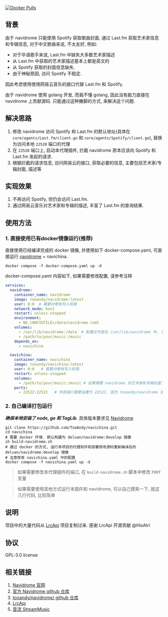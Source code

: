 [![Docker Pulls](https://img.shields.io/docker/pulls/tooandy/navichina?logo=docker&label=pulls&style=flat-square)](https://hub.docker.com/r/tooandy/navichina)

## 背景
由于 navidrome 只能使用 Spotify 获取歌曲封面, 通过 Last.fm 获取艺术家信息和专辑信息, 对于中文歌曲来说, 不太友好, 例如: 
- 对于华语歌手来说, Last.fm 中缺失大多数艺术家描述
- 从 Last.fm 中获取的艺术家描述基本上都是英文的
- 从 Spotify 获取的封面信息缺失.
- 由于神秘原因, 访问 Spotify 不稳定.

因此考虑使用使用网易云音乐的接口代替 Last.fm 和 Spotify. 

由于 navidrome 使用 golang 开发, 而我不懂 golang, 因此没有能力直接在 navidrome 上贡献源码. 只能通过这种撇脚的方式, 来解决这个问题.

## 解决思路
1. 修改 navidrome 访问 Spotify 和 Last.fm 的默认地址(具体在 `core/agents/Last.fm/client.go` 和 `core/agents/Spotify/client.go`), 替换为访问本地 `22520` 端口的代理
2. 在 `22520` 端口上, 启动本代理插件, 拦截 navidrome 原本应该向 Spotify 和 Last.fm 发起的请求.
3. 根据拦截的请求信息, 访问网易云的接口, 获取必要的信息, 主要包括艺术家/专辑封面, 描述等 

## 实现效果
1. 不再访问 Spotify, 但仍会访问 Last.fm.
2. 通过网易云音乐对艺术家和专辑的描述, 丰富了 Last.fm 的查询结果.

## 使用方法
### **1. 直接使用已有docker镜像运行(推荐)**
直接使用已经编译完成的 docker 镜像, 并使用如下 docker-compose.yaml, 可直接运行 [navidrome](https://github.com/TooAndy/navidrome) + navichina.
```shell
docker compose -f docker-compose.yaml up -d 
```

docker-compose.yaml 内容如下, 如果需要修改配置, 请参考注释

```yaml
services:
  navidrome:
    container_name: navidrome
    image: tooandy/navidrome:latest
    user: 0:0  # 需要对卷有写入权限
    network_mode: host
    restart: unless-stopped
    environment:
      - ND_CONFIGFILE=/data/navidrome.toml
    volumes:
      - /var/lib/navidrome:/data  # 配置文件放在 /var/lib/navidrome 中, 生成的数据库文件也会放在这里
      - /path/to/your/music:/music 
    depends_on:
      - navichina

  navichina:
    container_name: navichina
    image: tooandy/navichina:latest
    user: 0:0   # 需要对卷有写入权限.
    restart: unless-stopped
    volumes:
      - /path/to/your/music:/music # 如果需要 navidrome 将艺术家和专辑封面下载到音乐路径中, 需要和 navidrome 的卷设置相同.
    ports:
      - 22522:22522   # 外部端口需要设置为 22522, 因为 tooandy/navidrome 容器默认访问 22522 端口. 如果需要修改端口, 建议使用 navichina 项目中的 build-navidrome.sh 脚本重新构建一个镜像
```

### 2. 自己编译打包运行
***确保本地安装了 node, go 和 TagLib***. 具体版本要求见 [Navidrome](https://www.navidrome.org/docs/installation/build-from-source/)
```shell
git clone https://github.com/TooAndy/navichina.git
cd navichina
# 需要 docker 环境. 默认构建为 deluan/navidrome:develop 镜像
sh build-navidrome.sh
# 通过 docker 的方式, 运行本项目的代理软件和部署修改源码重新编译后的 deluan/navidrome:develop 镜像
# 注意修改 navichina.yaml 中的配置
docker compose -f navichina.yaml up -d
```
> 如果需要修改本代理插件的端口, 在 `build-navidrome.sh` 脚本中修改 `PORT` 变量

> 如果需要使用其他方式运行本插件和 navidrome, 可以自己摸索一下, 就这几行代码, 比较简单

## 说明
项目中的大量代码从 [LrcApi](https://github.com/HisAtri/LrcApi) 项目复制过来. 感谢 LrcApi 开源贡献 @HisAtri

## 协议
GPL-3.0 license

## 相关链接
1. [Navidrome 官网](https://www.navidrome.org/)
2. [官方 Navidrome github 仓库](https://github.com/navidrome/navidrome)
2. [tooandy/navidrome/ github 仓库](https://github.com/tooandy/navidrome)
2. [LrcApi](https://github.com/HisAtri/LrcApi)
3. [音流 StreamMusic](https://github.com/gitbobobo/StreamMusic)
